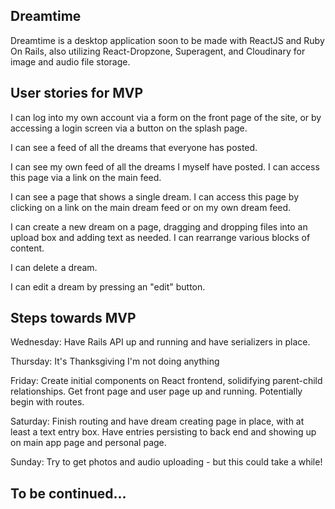 ## Dreamtime
Dreamtime is a desktop application soon to be made with ReactJS and Ruby On Rails, also utilizing React-Dropzone, Superagent, and Cloudinary for image and audio file storage. 


## User stories for MVP
I can log into my own account via a form on the front page of the site, or by accessing a login screen via a button on the splash page.

I can see a feed of all the dreams that everyone has posted.

I can see my own feed of all the dreams I myself have posted. I can access this page via a link on the main feed.

I can see a page that shows a single dream. I can access this page by clicking on a link on the main dream feed or on my own dream feed.

I can create a new dream on a page, dragging and dropping files into an upload box and adding text as needed. I can rearrange various blocks of content.

I can delete a dream.

I can edit a dream by pressing an "edit" button.


## Steps towards MVP

Wednesday: Have Rails API up and running and have serializers in place.

Thursday: It's Thanksgiving I'm not doing anything

Friday: Create initial components on React frontend, solidifying parent-child relationships. Get front page and user page up and running. Potentially begin with routes.

Saturday: Finish routing and have dream creating page in place, with at least a text entry box. Have entries persisting to back end and showing up on main app page and personal page.

Sunday: Try to get photos and audio uploading - but this could take a while!


## To be continued...
